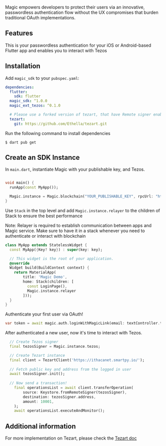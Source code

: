 Magic empowers developers to protect their users via an innovative, passwordless authentication flow without the UX compromises that burden traditional OAuth implementations.

## Features

This is your passwordless authentication for your iOS or Android-based Flutter app and enables you to interact with Tezos

## Installation

Add `magic_sdk` to your `pubspec.yaml`:

```yaml
dependencies:
  flutter:
    sdk: flutter
  magic_sdk: ^1.0.0
  magic_ext_tezos: ^0.1.0

  # Please use a forked version of tezart, that have Remote signer enabled
  tezart:
    git: https://github.com/Ethella/tezart.git
```

Run the following command to install dependencies

```text
$ dart pub get
```

## Create an SDK Instance

In `main.dart`, instantiate Magic with your publishable key, and Tezos.

```dart

void main() {
  runApp(const MyApp());

  Magic.instance = Magic.blockchain("YOUR_PUBLISHABLE_KEY", rpcUrl: "https://ithacanet.smartpy.io/", chain: SupportedBlockchain.tezos);
}
```

Use `Stack` in the top level and add `Magic.instance.relayer` to the children of Stack to ensure the best performance

Note: Relayer is required to establish communication between apps and Magic service. Make sure to have it in a stack whenever you need to authenticate or interact with blockchain

```dart
class MyApp extends StatelessWidget {
  const MyApp({Key? key}) : super(key: key);

  // This widget is the root of your application.
  @override
  Widget build(BuildContext context) {
    return MaterialApp(
        title: 'Magic Demo',
        home: Stack(children: [
          const LoginPage(),
          Magic.instance.relayer
        ]));
  }
}
```

Authenticate your first user via OAuth!

```dart
var token = await magic.auth.loginWithMagicLink(email: textController.text);
```

After authenticated a new user, now it's time to interact with Tezos.

```dart
  // Create Tezos signer
  final tezosSigner = Magic.instance.tezos;

  // Create Tezart instance
  final client = TezartClient('https://ithacanet.smartpy.io/');
  
  // Fetch public key and address from the logged in user
  await tezosSigner.init(); 
  
  // Now send a transaction! 
    final operationsList = await client.transferOperation(
        source: Keystore.fromRemoteSigner(tezosSigner),
        destination: tezosSigner.address,
        amount: 10001,
    );
    await operationsList.executeAndMonitor();
```

## Additional information

For more implementation on Tezart, please check the [Tezart doc](https://moneytrackio.github.io/tezart/#/)
